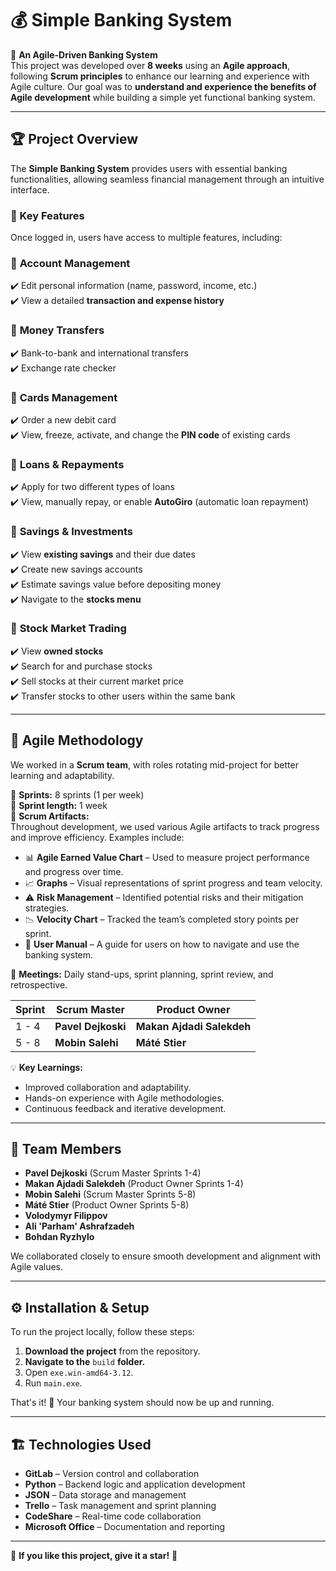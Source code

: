 # 💰 Simple Banking System

🚀 **An Agile-Driven Banking System**  
This project was developed over **8 weeks** using an **Agile approach**, following **Scrum principles** to enhance our learning and experience with Agile culture. Our goal was to **understand and experience the benefits of Agile development** while building a simple yet functional banking system.

---

## 🏆 Project Overview

The **Simple Banking System** provides users with essential banking functionalities, allowing seamless financial management through an intuitive interface.

### 🌟 Key Features

Once logged in, users have access to multiple features, including:

### 🔹 **Account Management**

✔️ Edit personal information (name, password, income, etc.)  
✔️ View a detailed **transaction and expense history**

### 🔹 **Money Transfers**

✔️ Bank-to-bank and international transfers  
✔️ Exchange rate checker

### 🔹 **Cards Management**

✔️ Order a new debit card  
✔️ View, freeze, activate, and change the **PIN code** of existing cards

### 🔹 **Loans & Repayments**

✔️ Apply for two different types of loans  
✔️ View, manually repay, or enable **AutoGiro** (automatic loan repayment)

### 🔹 **Savings & Investments**

✔️ View **existing savings** and their due dates  
✔️ Create new savings accounts  
✔️ Estimate savings value before depositing money  
✔️ Navigate to the **stocks menu**

### 🔹 **Stock Market Trading**

✔️ View **owned stocks**  
✔️ Search for and purchase stocks  
✔️ Sell stocks at their current market price  
✔️ Transfer stocks to other users within the same bank

---

## 🎯 Agile Methodology

We worked in a **Scrum team**, with roles rotating mid-project for better learning and adaptability.

🔄 **Sprints:** 8 sprints (1 per week)  
📅 **Sprint length:** 1 week  
📜 **Scrum Artifacts:**  
Throughout development, we used various Agile artifacts to track progress and improve efficiency. Examples include:

- 📊 **Agile Earned Value Chart** – Used to measure project performance and progress over time.
- 📈 **Graphs** – Visual representations of sprint progress and team velocity.
- ⚠️ **Risk Management** – Identified potential risks and their mitigation strategies.
- 📉 **Velocity Chart** – Tracked the team’s completed story points per sprint.
- 📖 **User Manual** – A guide for users on how to navigate and use the banking system.

🎯 **Meetings:** Daily stand-ups, sprint planning, sprint review, and retrospective.

| Sprint | Scrum Master       | Product Owner             |
| ------ | ------------------ | ------------------------- |
| 1 - 4  | **Pavel Dejkoski** | **Makan Ajdadi Salekdeh** |
| 5 - 8  | **Mobin Salehi**   | **Máté Stier**            |

💡 **Key Learnings:**

- Improved collaboration and adaptability.
- Hands-on experience with Agile methodologies.
- Continuous feedback and iterative development.

---

## 👥 Team Members

- **Pavel Dejkoski** (Scrum Master Sprints 1-4)
- **Makan Ajdadi Salekdeh** (Product Owner Sprints 1-4)
- **Mobin Salehi** (Scrum Master Sprints 5-8)
- **Máté Stier** (Product Owner Sprints 5-8)
- **Volodymyr Filippov**
- **Ali 'Parham' Ashrafzadeh**
- **Bohdan Ryzhylo**

We collaborated closely to ensure smooth development and alignment with Agile values.

---

## ⚙️ Installation & Setup

To run the project locally, follow these steps:

1. **Download the project** from the repository.
2. **Navigate to the** `build` **folder.**
3. Open `exe.win-amd64-3.12`.
4. Run `main.exe`.

That's it! 🎉 Your banking system should now be up and running.

---

## 🏗️ Technologies Used

- **GitLab** – Version control and collaboration
- **Python** – Backend logic and application development
- **JSON** – Data storage and management
- **Trello** – Task management and sprint planning
- **CodeShare** – Real-time code collaboration
- **Microsoft Office** – Documentation and reporting

---

🌟 **If you like this project, give it a star!** 🌟
